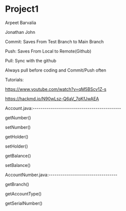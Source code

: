 # Project1

Arpeet Barvalia

Jonathan John


Commit: Saves From Test Branch to Main Branch

Push: Saves From Local to Remote(Github)

Pull: Sync with the github

Always pull before coding and Commit/Push often

Tutorials:

https://www.youtube.com/watch?v=qM5BScv1Z-s

https://hackmd.io/N90wLsz-Q6aV_7qKfJwAEA


Account.java:---------------------------------------------

getNumber()

setNumber()

getHolder()

setHolder()

getBalance()

setBalance()

AccountNumber.java:-----------------------------------

getBranch()

getAccountType()

getSerialNumber()


